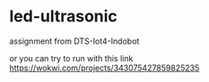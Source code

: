 # led-ultrasonic
assignment from DTS-Iot4-Indobot

or you can try to run with this link
https://wokwi.com/projects/343075427859825235
